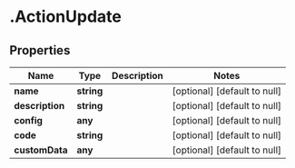 # .ActionUpdate

## Properties
Name | Type | Description | Notes
------------ | ------------- | ------------- | -------------
**name** | **string** |  | [optional] [default to null]
**description** | **string** |  | [optional] [default to null]
**config** | **any** |  | [optional] [default to null]
**code** | **string** |  | [optional] [default to null]
**customData** | **any** |  | [optional] [default to null]


